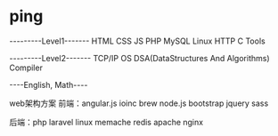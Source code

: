 # ping
---------Level1-------
HTML
CSS
JS
PHP
MySQL
Linux
HTTP
C
Tools

---------Level2-------
TCP/IP
OS
DSA(DataStructures And Algorithms)
Compiler

----English, Math----


web架构方案
前端：angular.js  ioinc  brew  node.js  bootstrap  jquery  sass

后端：php  laravel  linux  memache  redis  apache  nginx

